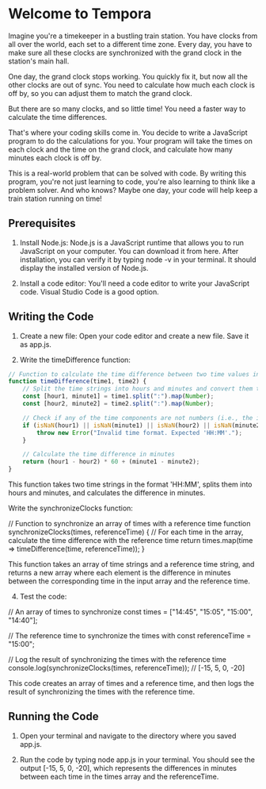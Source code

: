 # Welcome to Tempora

Imagine you're a timekeeper in a bustling train station. You have clocks from all over the world, each set to a different time zone. Every day, you have to make sure all these clocks are synchronized with the grand clock in the station's main hall.

One day, the grand clock stops working. You quickly fix it, but now all the other clocks are out of sync. You need to calculate how much each clock is off by, so you can adjust them to match the grand clock.

But there are so many clocks, and so little time! You need a faster way to calculate the time differences.

That's where your coding skills come in. You decide to write a JavaScript program to do the calculations for you. Your program will take the times on each clock and the time on the grand clock, and calculate how many minutes each clock is off by.

This is a real-world problem that can be solved with code. By writing this program, you're not just learning to code, you're also learning to think like a problem solver. And who knows? Maybe one day, your code will help keep a train station running on time!

## Prerequisites

1. Install Node.js: Node.js is a JavaScript runtime that allows you to run JavaScript on your computer. You can download it from here. After installation, you can verify it by typing node -v in your terminal. It should display the installed version of Node.js.

2. Install a code editor: You'll need a code editor to write your JavaScript code. Visual Studio Code is a good option.

## Writing the Code

1. Create a new file: Open your code editor and create a new file. Save it as app.js.

2. Write the timeDifference function:

```javascript
// Function to calculate the time difference between two time values in the format 'HH:MM'
function timeDifference(time1, time2) {
    // Split the time strings into hours and minutes and convert them to numbers
    const [hour1, minute1] = time1.split(":").map(Number);
    const [hour2, minute2] = time2.split(":").map(Number);

    // Check if any of the time components are not numbers (i.e., the input was not in the expected format)
    if (isNaN(hour1) || isNaN(minute1) || isNaN(hour2) || isNaN(minute2)) {
        throw new Error("Invalid time format. Expected 'HH:MM'.");
    }

    // Calculate the time difference in minutes
    return (hour1 - hour2) * 60 + (minute1 - minute2);
}
```

This function takes two time strings in the format 'HH:MM', splits them into hours and minutes, and calculates the difference in minutes.

Write the synchronizeClocks function:

// Function to synchronize an array of times with a reference time
function synchronizeClocks(times, referenceTime) {
    // For each time in the array, calculate the time difference with the reference time
    return times.map(time => timeDifference(time, referenceTime));
}

This function takes an array of time strings and a reference time string, and returns a new array where each element is the difference in minutes between the corresponding time in the input array and the reference time.

4. Test the code:

// An array of times to synchronize
const times = ["14:45", "15:05", "15:00", "14:40"];

// The reference time to synchronize the times with
const referenceTime = "15:00";

// Log the result of synchronizing the times with the reference time
console.log(synchronizeClocks(times, referenceTime));  // [-15, 5, 0, -20]

This code creates an array of times and a reference time, and then logs the result of synchronizing the times with the reference time.

## Running the Code

1. Open your terminal and navigate to the directory where you saved app.js.

2. Run the code by typing node app.js in your terminal. You should see the output [-15, 5, 0, -20], which represents the differences in minutes between each time in the times array and the referenceTime.




